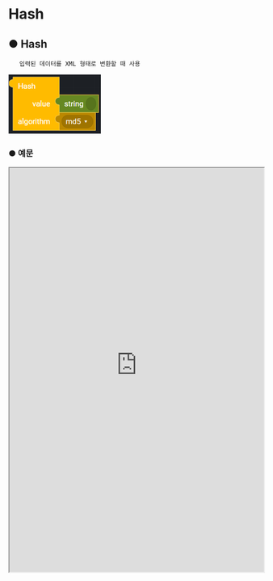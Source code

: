 # Hash

## ● Hash

       입력된 데이터를 XML 형태로 변환할 때 사용

![](../../img/assets/image%20%2854%29.png)

### ● 예문

<iframe
    src="https://d1sxhpvag16wqc.cloudfront.net/v3.1.0/hash/hash"
    name="프레임 이름"
    width="100%"
    height="800px"
    allow=""
    sandbox="allow-scripts allow-same-origin" />
<div class="display-pdf">
    <p><img src="../../img/assets/image%20%28431%29.png" alt="" /></p>
    <p><img src="../../img/assets/image%20%28458%29.png" alt="" /></p>
</div>

### ● 결과

```text
{
  "result": {
    "hashResult": "6fb0522f54422c3b6bc31ca7e9c1d469f19e2a50d50c9e30a1eee2fd397f5761"
  }
}
```

## ● Hash HMAC

        HMAC 값을 생성후 입력한 알고리즘으로 해쉬 값을 출력할 때 사용

![](../../img/assets/image%20%2870%29.png)

### ● 예문

<iframe
    src="https://d1sxhpvag16wqc.cloudfront.net/v3.1.0/hash/hash_hmac"
    name="프레임 이름"
    width="100%"
    height="800px"
    allow=""
    sandbox="allow-scripts allow-same-origin" />
<div class="display-pdf">
    <p><img src="../../img/assets/image%20%28448%29.png" alt="" /></p>
    <p><img src="../../img/assets/image%20%28456%29.png" alt="" /></p>
</div>

### ● 결과

```text
{
  "result": {
    "hmacResult": "53626b23aacbc1891e56d5b83cd6977b0881679c3b0295c50aeca339c0d104cc"
  }
}
```

## ● 사용가능 알고리즘

|               |                |                 |                |                |
| :------------ | :------------- | :-------------- | :------------- | :------------- |
| **md2**       | **ripemd256**  | **snefru256**   | **joaat**      | **haval256,5** |
| **md4**       | **ripemd320**  | **gost**        | **haval128,3** | \*\*\*\*       |
| **md5**       | **whirpool**   | **gost-crypto** | **haval160,3** | \*\*\*\*       |
| **sha1**      | **tiger128,3** | **adler32**     | **haval192,3** | \*\*\*\*       |
| **sha224**    | **tiger160,3** | **crc32**       | **haval224,3** | \*\*\*\*       |
| **sha256**    | **tiger192,3** | **crc32b**      | **haval256,3** | \*\*\*\*       |
| **sha384**    | **tiger128,4** | **fnv132**      | **haval128,4** | \*\*\*\*       |
| **sha512**    | **tiger160,4** | **fnv1a32**     | **haval160,4** | \*\*\*\*       |
| **ripemd128** | **tiger192,4** | **fnv164**      | **haval192,4** | \*\*\*\*       |
| **ripemd160** | **snefru**     | **fnv1a64**     | **haval224,4** | \*\*\*\*       |
